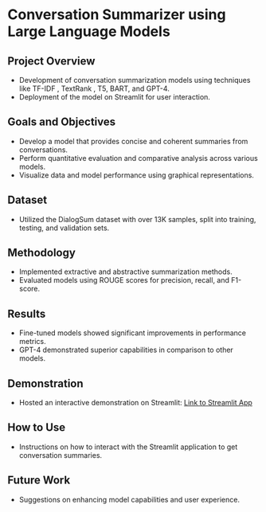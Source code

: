 # Conversation Summarizer using Large Language Models
## Project Overview
- Development of conversation summarization models using techniques like TF-IDF , TextRank , T5, BART, and GPT-4.
- Deployment of the model on Streamlit for user interaction.

## Goals and Objectives
- Develop a model that provides concise and coherent summaries from conversations.
- Perform quantitative evaluation and comparative analysis across various models.
- Visualize data and model performance using graphical representations.

## Dataset
- Utilized the DialogSum dataset with over 13K samples, split into training, testing, and validation sets.

## Methodology
- Implemented extractive and abstractive summarization methods.
- Evaluated models using ROUGE scores for precision, recall, and F1-score.

## Results
- Fine-tuned models showed significant improvements in performance metrics.
- GPT-4 demonstrated superior capabilities in comparison to other models.

## Demonstration
- Hosted an interactive demonstration on Streamlit: [Link to Streamlit App](https://conversation-summarizer.streamlit.app/)

## How to Use
- Instructions on how to interact with the Streamlit application to get conversation summaries.

## Future Work
- Suggestions on enhancing model capabilities and user experience.
